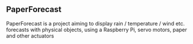 ## PaperForecast

PaperForecast is a project aiming to display rain / temperature / wind etc. forecasts with physical objects, using a Raspberry Pi, servo motors, paper and other actuators
